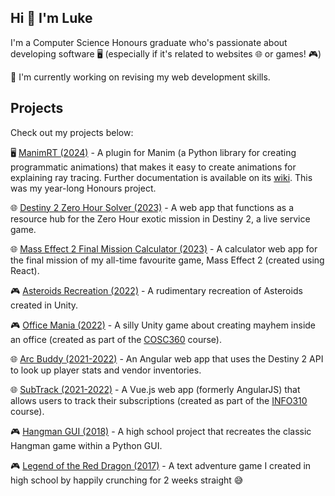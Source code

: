 ## Hi 👋 I'm Luke

I'm a Computer Science Honours graduate who's passionate about developing software 🖥️ (especially if it's related to websites 🌐 or games! 🎮)

🤔 I'm currently working on revising my web development skills.

## Projects

Check out my projects below:

🖥️ [ManimRT (2024)](https://github.com/62firelight/manimRT-490) - A plugin for Manim (a Python library for creating programmatic animations) that makes it easy to create animations for explaining ray tracing. Further documentation is available on its [wiki](https://github.com/62firelight/manimRT-490/wiki). This was my year-long Honours project.

🌐 [Destiny 2 Zero Hour Solver (2023)](https://github.com/62firelight/d2-zero-hour-solver)  - A web app that functions as a resource hub for the Zero Hour exotic mission in Destiny 2, a live service game.

🌐 [Mass Effect 2 Final Mission Calculator (2023)](https://github.com/62firelight/ME2FMC) - A calculator web app for the final mission of my all-time favourite game, Mass Effect 2 (created using React).

🎮 [Asteroids Recreation (2022)](https://github.com/62firelight/AsteroidsRecreation) - A rudimentary recreation of Asteroids created in Unity.

🎮 [Office Mania (2022)](https://github.com/62firelight/OfficeMania) - A silly Unity game about creating mayhem inside an office (created as part of the [COSC360](https://cosc360.otago.ac.nz/) course).

🌐 [Arc Buddy (2021-2022)](https://github.com/62firelight/ArcBuddy-349) - An Angular web app that uses the Destiny 2 API to look up player stats and vendor inventories.

🌐 [SubTrack (2021-2022)](https://github.com/62firelight/SubTrack) - A Vue.js web app (formerly AngularJS) that allows users to track their subscriptions (created as part of the [INFO310](https://www.otago.ac.nz/courses/papers?papercode=INFO310) course).

🎮 [Hangman GUI (2018)](https://github.com/62firelight/hangman-python) - A high school project that recreates the classic Hangman game within a Python GUI.

🎮 [Legend of the Red Dragon (2017)](https://github.com/62firelight/adventure-game-python) - A text adventure game I created in high school by happily crunching for 2 weeks straight 😅

<!--
**62firelight/62firelight** is a ✨ _special_ ✨ repository because its `README.md` (this file) appears on your GitHub profile.

Here are some ideas to get you started:

- 🔭 I’m currently working on ...
- 🌱 I’m currently learning ...
- 👯 I’m looking to collaborate on ...
- 🤔 I’m looking for help with ...
- 💬 Ask me about ...
- 📫 How to reach me: ...
- 😄 Pronouns: ...
- ⚡ Fun fact: ...
-->

